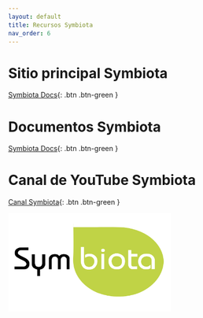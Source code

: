 ```yaml
---
layout: default
title: Recursos Symbiota
nav_order: 6
---
```


# Sitio principal Symbiota
[Symbiota Docs](http://symbiota.org){: .btn .btn-green }

# Documentos Symbiota
[Symbiota Docs](http://symbiota.org/docs){: .btn .btn-green }

# Canal de YouTube Symbiota
[Canal Symbiota](https://www.youtube.com/channel/UC7glMVLRnTA6ES3VTsci7iQ){: .btn .btn-green }

[<img src="https://github.com/GuatemalaPortal/guatemalaportal.github.io/blob/main/static/Logo_Symbiota.jpg?raw=true" alt="Logo" width="330" height="200" >](https://symbiota.org)
